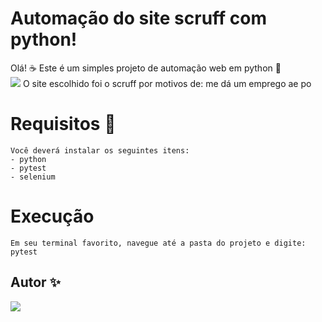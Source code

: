 # Automação do site scruff com python! 

Olá! ☕️
Este é um simples projeto de automação web em python 🎉 <br>
<img src="https://img.shields.io/badge/Python-14354C?style=for-the-badge&logo=python&logoColor=white" />
O site escolhido foi o scruff por motivos de: me dá um emprego ae po

# Requisitos 📜
    Você deverá instalar os seguintes itens:
    - python
    - pytest
    - selenium


# Execução 
    Em seu terminal favorito, navegue até a pasta do projeto e digite:
    pytest


## Autor ✨
<body>
<img src="https://img.shields.io/badge/Python-14354C?style=for-the-badge&logo=python&logoColor=white" />
<a href="https://www.linkedin.com/in/castrohelio/><img src="https://img.shields.io/badge/LinkedIn-0077B5?style=for-the-badge&logo=linkedin&logoColor=white"" alt="Linkedin Helio" style="width:42px;height:42px;"></a>
<br>
</body>




